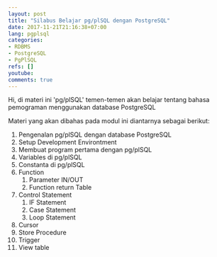 ```yaml
---
layout: post
title: "Silabus Belajar pg/plSQL dengan PostgreSQL"
date: 2017-11-21T21:16:38+07:00
lang: pgplsql
categories:
- RDBMS
- PostgreSQL
- PgPlSQL
refs: []
youtube: 
comments: true
---
```


Hi, di materi ini 'pg/plSQL' temen-temen akan belajar tentang bahasa pemograman menggunakan database PostgreSQL

Materi yang akan dibahas pada modul ini diantarnya sebagai berikut:

1. Pengenalan pg/plSQL dengan database PostgreSQL
2. Setup Development Environtment
3. Membuat program pertama dengan pg/plSQL
4. Variables di pg/plSQL
5. Constanta di pg/plSQL
7. Function
    1. Parameter IN/OUT
    2. Function return Table
10. Control Statement
    1. IF Statement
    2. Case Statement
    3. Loop Statement
11. Cursor
12. Store Procedure
13. Trigger
14. View table